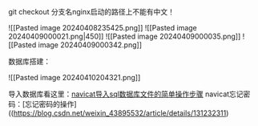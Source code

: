 git checkout 分支名nginx启动的路径上不能有中文！

![[Pasted image 20240408235425.png]]
![[Pasted image 20240409000021.png|450]]
![[Pasted image 20240409000035.png]]
![[Pasted image 20240409000342.png]]

数据库搭建：

![[Pasted image 20240410204321.png]]

导入数据库看这里：[navicat导入sql数据库文件的简单操作步骤](https://blog.csdn.net/m0_52861000/article/details/128527234)
navicat忘记密码：[忘记密码的操作]((https://blog.csdn.net/weixin_43895532/article/details/131232311)
